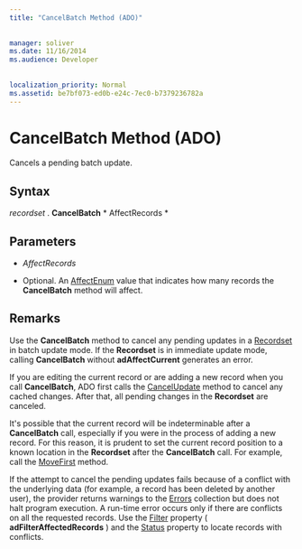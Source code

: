 ```yaml
---
title: "CancelBatch Method (ADO)"
  
  
manager: soliver
ms.date: 11/16/2014
ms.audience: Developer
 
  
localization_priority: Normal
ms.assetid: be7bf073-ed0b-e24c-7ec0-b7379236782a
---
```


# CancelBatch Method (ADO)

Cancels a pending batch update.
  
## Syntax

 *recordset*  . **CancelBatch** * AffectRecords * 
  
## Parameters

-  *AffectRecords* 
    
- Optional. An [AffectEnum](affectenum.md) value that indicates how many records the **CancelBatch** method will affect. 
    
## Remarks

Use the **CancelBatch** method to cancel any pending updates in a [Recordset](recordset-object-ado.md) in batch update mode. If the **Recordset** is in immediate update mode, calling **CancelBatch** without **adAffectCurrent** generates an error. 
  
If you are editing the current record or are adding a new record when you call **CancelBatch**, ADO first calls the [CancelUpdate](cancelupdate-method-ado.md) method to cancel any cached changes. After that, all pending changes in the **Recordset** are canceled. 
  
It's possible that the current record will be indeterminable after a **CancelBatch** call, especially if you were in the process of adding a new record. For this reason, it is prudent to set the current record position to a known location in the **Recordset** after the **CancelBatch** call. For example, call the [MoveFirst](movefirst-movelast-movenext-and-moveprevious-methods-ado.md) method. 
  
If the attempt to cancel the pending updates fails because of a conflict with the underlying data (for example, a record has been deleted by another user), the provider returns warnings to the [Errors](errors-collection-ado.md) collection but does not halt program execution. A run-time error occurs only if there are conflicts on all the requested records. Use the [Filter](filter-property-ado.md) property ( **adFilterAffectedRecords** ) and the [Status](status-property-ado-recordset.md) property to locate records with conflicts. 
  

